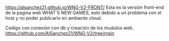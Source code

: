 https://alsanchez21.github.io/WNG-V2-FRONT/ Esta es la versión front-end de la pagina web WHAT'S NEW GAMES, esto debido a un problema con el host y no poder publicarlo en ambiente cloud.


Codigo con conexión con db y creación de los mudulos web.
https://github.com/AlSanchez21/WNG-V2/tree/main
